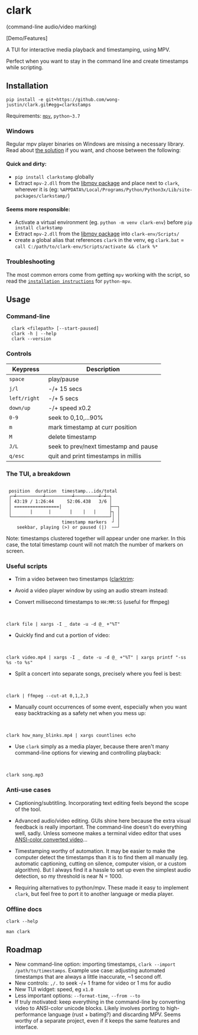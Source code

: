 # clark 

(command-line audio/video marking)

[Demo/Features]

A TUI for interactive media playback and timestamping, using MPV.

Perfect when you want to stay in the command line and create timestamps while scripting.

## Installation

```
pip install -e git+https://github.com/wong-justin/clark.git#egg=clarkstamps
```

Requirements: [`mpv`](https://mpv.io/), `python~3.7`

### Windows

Regular mpv player binaries on Windows are missing a necessary library. Read about [the solution](https://github.com/jaseg/python-mpv/issues/60#issuecomment-352719773) if you want, and choose between the following:

#### Quick and dirty:
- `pip install clarkstamp` globally
- Extract `mpv-2.dll` from the [libmpv package](https://sourceforge.net/projects/mpv-player-windows/files/libmpv/) and place next to `clark`, wherever it is (eg: `%APPDATA%/Local/Programs/Python/Python3x/Lib/site-packages/clarkstamp/`)

#### Seems more responsible:
- Activate a virtual environment (eg. `python -m venv clark-env`) before `pip install clarkstamp`
- Extract `mpv-2.dll` from the [libmpv package](https://sourceforge.net/projects/mpv-player-windows/files/libmpv/) into `clark-env/Scripts/`
- create a global alias that references `clark` in the venv, eg `clark.bat` = `call C:/path/to/clark-env/Scripts/activate && clark %*`

### Troubleshooting

The most common  errors come from getting `mpv` working with the script, so read the [`installation instructions`](https://github.com/jaseg/python-mpv#requirements) for `python-mpv`.


## Usage

### Command-line

```
  clark <filepath> [--start-paused]
  clark -h | --help
  clark --version
```

### Controls

| Keypress      | Description                            |
|---------------|----------------------------------------|
| `space`       | play/pause                             |
| `j/l `        | -/+ 15 secs                            |
| `left/right ` | -/+ 5 secs                             |
| `down/up `    | -/+ speed x0.2                         |
| `0-9 `        | seek to 0,10,...90%                    |
| `m `          | mark timestamp at curr position        |
| `M `          | delete timestamp                       |
| `J/L `        | seek to prev/next timestamp and pause  |
| `q/esc `      | quit and print timestamps in millis    |


### The TUI, a breakdown

```
                                           
 position  duration  timestamp...idx/total 
 ┌─┵──────────┵──────────┵─────────┵─┵─┐   
 │ 43:19 / 1:26:44     52:06.438   3/6 │   
 │ =================|                  ├──┐
 │       |      |       |    |   |     ├┐ │
 └─────────────────────────────────────┘│ │
                     timestamp markers  ┘ │ 
    seekbar, playing (>) or paused (|)  ──┘

```                                 

Note: timestamps clustered together will appear under one marker. In this case, the total timestamp count will not match the number of markers on screen. 


### Useful scripts

- Trim a video between two timestamps ([clarktrim](./examples/trim):

- Avoid a video player window by using an audio stream instead:

- Convert millisecond timestamps to `HH:MM:SS` (useful for ffmpeg)
<br />

```
clark file | xargs -I _ date -u -d @_ +"%T"
```

- Quickly find and cut a portion of video:
<br />

```
clark video.mp4 | xargs -I _ date -u -d @_ +"%T" | xargs printf "-ss %s -to %s"
```

- Split a concert into separate songs, precisely where you feel is best:
<br />

```
clark | ffmpeg --cut-at 0,1,2,3
```

- Manually count occurrences of some event, especially when you want easy backtracking as a safety net when you mess up:
<br />

```
clark how_many_blinks.mp4 | xargs countlines echo
```

- Use `clark` simply as a media player, because there aren't many command-line options for viewing and controlling playback:
<br />

```
clark song.mp3
```

### Anti-use cases 

- Captioning/subtitling. Incorporating text editing feels beyond the scope of the tool.

- Advanced audio/video editing. GUIs shine here because the extra visual feedback is really important. The command-line doesn't do everything well, sadly. Unless someone makes a terminal video editor that uses [ANSI-color converted video](https://github.com/kugge/batimg)...

- Timestamping worthy of automation. It may be easier to make the computer detect the timestamps than it is to find them all manually (eg. automatic captioning, cutting on silence, computer vision, or a custom algorithm). But I always find it a hassle to set up even the simplest audio detection, so my threshold is near N = 1000.

- Requiring alternatives to python/mpv. These made it easy to implement `clark`, but feel free to port it to another language or media player.


### Offline docs 

```
clark --help

man clark
```

## Roadmap

- New command-line option: importing timestamps, `clark --import /path/to/timestamps`. Example use case: adjusting automated timestamps that are always a little inaccurate, ~1 second off.
- New controls: `,/.` to seek -/+ 1 frame for video or 1 ms for audio
- New TUI widget: speed, eg `x1.0`
- Less important options: `--format-time`, `--from --to`
- If truly motivated: keep everything in the command-line by converting video to ANSI-color unicode blocks. Likely involves porting to high-performance language (rust + batimg?) and discarding MPV. Seems worthy of a separate project, even if it keeps the same features and interface.


